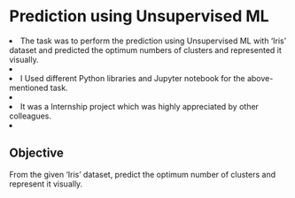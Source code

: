 # Prediction using Unsupervised ML
<li>The task was to perform the prediction using Unsupervised ML with ‘Iris’ dataset and predicted the optimum numbers of clusters and 
represented it visually.<li>
<li>I Used different Python libraries and Jupyter notebook for the above-mentioned task.<li>
<li>It was a Internship project which was highly appreciated by other colleagues.<li>


## Objective
From the given ‘Iris’ dataset, predict the optimum number of clusters
and represent it visually.
